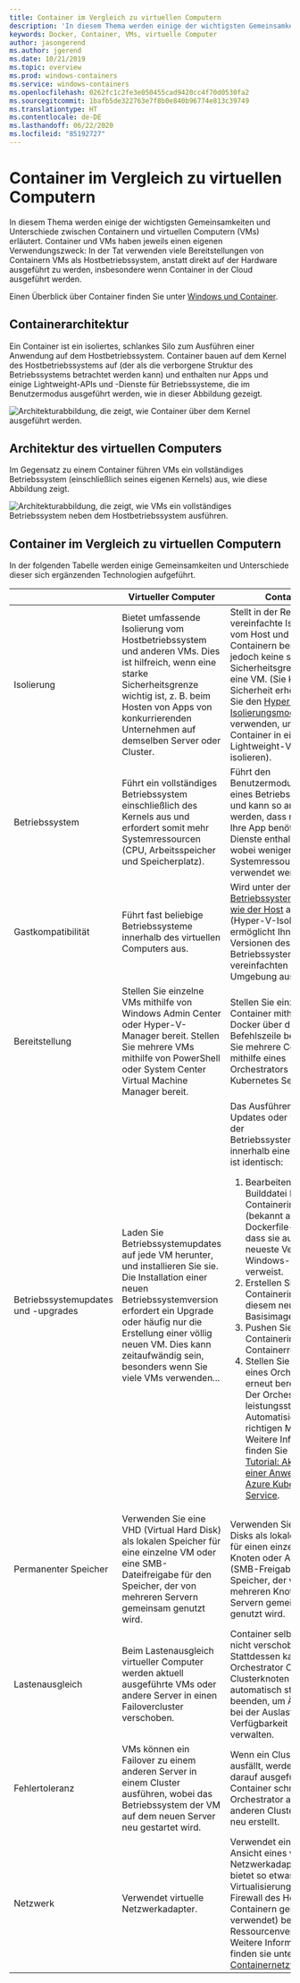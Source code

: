 ```yaml
---
title: Container im Vergleich zu virtuellen Computern
description: 'In diesem Thema werden einige der wichtigsten Gemeinsamkeiten und Unterschiede zwischen Containern und virtuellen Computern erläutert. Container und virtuelle Computer haben jeweils einen eigenen Verwendungszweck: In der Tat verwenden viele Implementierungen von Containern virtuelle Computer als Hostbetriebssystem, anstatt direkt auf der Hardware ausgeführt zu werden, insbesondere wenn Container in der Cloud ausgeführt werden.'
keywords: Docker, Container, VMs, virtuelle Computer
author: jasongerend
ms.author: jgerend
ms.date: 10/21/2019
ms.topic: overview
ms.prod: windows-containers
ms.service: windows-containers
ms.openlocfilehash: 0262fc1c2fe3e050455cad9420cc4f70d0530fa2
ms.sourcegitcommit: 1bafb5de322763e7f8b0e840b96774e813c39749
ms.translationtype: HT
ms.contentlocale: de-DE
ms.lasthandoff: 06/22/2020
ms.locfileid: "85192727"
---
```

# <a name="containers-vs-virtual-machines"></a>Container im Vergleich zu virtuellen Computern

In diesem Thema werden einige der wichtigsten Gemeinsamkeiten und Unterschiede zwischen Containern und virtuellen Computern (VMs) erläutert. Container und VMs haben jeweils einen eigenen Verwendungszweck: In der Tat verwenden viele Bereitstellungen von Containern VMs als Hostbetriebssystem, anstatt direkt auf der Hardware ausgeführt zu werden, insbesondere wenn Container in der Cloud ausgeführt werden.

Einen Überblick über Container finden Sie unter [Windows und Container](index.md).

## <a name="container-architecture"></a>Containerarchitektur

Ein Container ist ein isoliertes, schlankes Silo zum Ausführen einer Anwendung auf dem Hostbetriebssystem. Container bauen auf dem Kernel des Hostbetriebssystems auf (der als die verborgene Struktur des Betriebssystems betrachtet werden kann) und enthalten nur Apps und einige Lightweight-APIs und -Dienste für Betriebssysteme, die im Benutzermodus ausgeführt werden, wie in dieser Abbildung gezeigt.

![Architekturabbildung, die zeigt, wie Container über dem Kernel ausgeführt werden.](media/container-diagram.svg)

## <a name="virtual-machine-architecture"></a>Architektur des virtuellen Computers

Im Gegensatz zu einem Container führen VMs ein vollständiges Betriebssystem (einschließlich seines eigenen Kernels) aus, wie diese Abbildung zeigt.

![Architekturabbildung, die zeigt, wie VMs ein vollständiges Betriebssystem neben dem Hostbetriebssystem ausführen.](media/virtual-machine-diagram.svg)

## <a name="containers-vs-virtual-machines"></a>Container im Vergleich zu virtuellen Computern

In der folgenden Tabelle werden einige Gemeinsamkeiten und Unterschiede dieser sich ergänzenden Technologien aufgeführt.

|                 | Virtueller Computer  | Container  |
| --------------  | ---------------- | ---------- |
| Isolierung       | Bietet umfassende Isolierung vom Hostbetriebssystem und anderen VMs. Dies ist hilfreich, wenn eine starke Sicherheitsgrenze wichtig ist, z. B. beim Hosten von Apps von konkurrierenden Unternehmen auf demselben Server oder Cluster. | Stellt in der Regel eine vereinfachte Isolierung vom Host und anderen Containern bereit, bietet jedoch keine so starke Sicherheitsgrenze wie eine VM. (Sie können die Sicherheit erhöhen, indem Sie den [Hyper-V-Isolierungsmodus](../manage-containers/hyperv-container.md) verwenden, um jeden Container in einer Lightweight-VM zu isolieren). |
| Betriebssystem | Führt ein vollständiges Betriebssystem einschließlich des Kernels aus und erfordert somit mehr Systemressourcen (CPU, Arbeitsspeicher und Speicherplatz). | Führt den Benutzermodusanteil eines Betriebssystems aus und kann so angepasst werden, dass nur die für Ihre App benötigten Dienste enthalten sind, wobei weniger Systemressourcen verwendet werden. |
| Gastkompatibilität | Führt fast beliebige Betriebssysteme innerhalb des virtuellen Computers aus. | Wird unter der [gleichen Betriebssystemversion wie der Host](../deploy-containers/version-compatibility.md) ausgeführt (Hyper-V-Isolierung ermöglicht Ihnen, frühere Versionen desselben Betriebssystems in einer vereinfachten VM-Umgebung auszuführen)
| Bereitstellung     | Stellen Sie einzelne VMs mithilfe von Windows Admin Center oder Hyper-V-Manager bereit. Stellen Sie mehrere VMs mithilfe von PowerShell oder System Center Virtual Machine Manager bereit. | Stellen Sie einzelne Container mithilfe von Docker über die Befehlszeile bereit. Stellen Sie mehrere Container mithilfe eines Orchestrators wie Azure Kubernetes Service bereit. |
| Betriebssystemupdates und -upgrades | Laden Sie Betriebssystemupdates auf jede VM herunter, und installieren Sie sie. Die Installation einer neuen Betriebssystemversion erfordert ein Upgrade oder häufig nur die Erstellung einer völlig neuen VM. Dies kann zeitaufwändig sein, besonders wenn Sie viele VMs verwenden... | Das Ausführen von Updates oder Upgrades der Betriebssystemdateien innerhalb eines Containers ist identisch: <br><ol><li>Bearbeiten Sie die Builddatei Ihres Containerimages (bekannt als Dockerfile-Datei) so, dass sie auf die neueste Version des Windows-Basisimages verweist. </li><li>Erstellen Sie das Containerimage mit diesem neuen Basisimage neu.</li><li>Pushen Sie das Containerimage in Ihre Containerregistrierung.</li> <li>Stellen Sie es mithilfe eines Orchestrators erneut bereit.<br>Der Orchestrator bietet leistungsstarke Automatisierung im richtigen Maßstab. Weitere Informationen finden Sie unter [Tutorial: Aktualisieren einer Anwendung in Azure Kubernetes Service](https://docs.microsoft.com/azure/aks/tutorial-kubernetes-app-update).</li></ol> |
| Permanenter Speicher | Verwenden Sie eine VHD (Virtual Hard Disk) als lokalen Speicher für eine einzelne VM oder eine SMB-Dateifreigabe für den Speicher, der von mehreren Servern gemeinsam genutzt wird. | Verwenden Sie Azure Disks als lokalen Speicher für einen einzelnen Knoten oder Azure Files (SMB-Freigaben) für Speicher, der von mehreren Knoten oder Servern gemeinsam genutzt wird. |
| Lastenausgleich | Beim Lastenausgleich virtueller Computer werden aktuell ausgeführte VMs oder andere Server in einen Failovercluster verschoben. | Container selbst werden nicht verschoben. Stattdessen kann ein Orchestrator Container auf Clusterknoten automatisch starten oder beenden, um Änderungen bei der Auslastung und Verfügbarkeit zu verwalten. |
| Fehlertoleranz | VMs können ein Failover zu einem anderen Server in einem Cluster ausführen, wobei das Betriebssystem der VM auf dem neuen Server neu gestartet wird.  | Wenn ein Clusterknoten ausfällt, werden alle darauf ausgeführten Container schnell vom Orchestrator auf einem anderen Clusterknoten neu erstellt. |
| Netzwerk     | Verwendet virtuelle Netzwerkadapter. | Verwendet eine isolierte Ansicht eines virtuellen Netzwerkadapters und bietet so etwas weniger Virtualisierung (die Firewall des Hosts wird mit Containern gemeinsam verwendet) bei weniger Ressourcenverbrauch. Weitere Informationen finden sie unter [Windows-Containernetzwerke](../container-networking/architecture.md). |